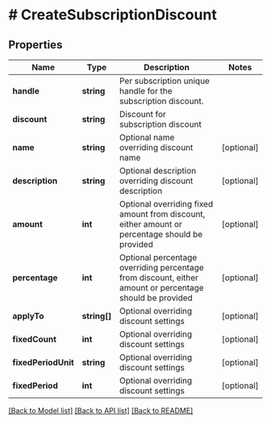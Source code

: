 # # CreateSubscriptionDiscount

## Properties

Name | Type | Description | Notes
------------ | ------------- | ------------- | -------------
**handle** | **string** | Per subscription unique handle for the subscription discount. |
**discount** | **string** | Discount for subscription discount |
**name** | **string** | Optional name overriding discount name | [optional]
**description** | **string** | Optional description overriding discount description | [optional]
**amount** | **int** | Optional overriding fixed amount from discount, either amount or percentage should be provided | [optional]
**percentage** | **int** | Optional percentage overriding percentage from discount, either amount or percentage should be provided | [optional]
**applyTo** | **string[]** | Optional overriding discount settings | [optional]
**fixedCount** | **int** | Optional overriding discount settings | [optional]
**fixedPeriodUnit** | **string** | Optional overriding discount settings | [optional]
**fixedPeriod** | **int** | Optional overriding discount settings | [optional]

[[Back to Model list]](../../README.md#models) [[Back to API list]](../../README.md#endpoints) [[Back to README]](../../README.md)
